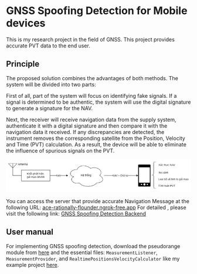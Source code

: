 # GNSS Spoofing Detection for Mobile devices
This is my research project in the field of GNSS. This project provides accurate PVT data to the end user.
## Principle
The proposed solution combines the advantages of both methods. The system will be divided into two parts:

First of all, part of the system will focus on identifying fake signals. If a signal is determined to be authentic, the system will use the digital signature to generate a signature for the NAV.

Next, the receiver will receive navigation data from the supply system, authenticate it with a digital signature and then compare it with the navigation data it received. If any discrepancies are detected, the instrument removes the corresponding satellite from the Position, Velocity and Time (PVT) calculation. As a result, the device will be able to eliminate the influence of spurious signals on the PVT.

<img src="https://github.com/mxngocqb/AndroidGNSSSpoofingDetection/blob/master/picture/solution.jpg" alt="Solution image" width="900" />

You can access the server that provide accurate Navigation Message at the following URL: [ace-rationally-flounder.ngrok-free.app](https://ace-rationally-flounder.ngrok-free.app)
For detailed , please visit the following link: [GNSS Spoofing Detection Backend](https://github.com/mxngocqb/RSA)
## User manual
For implementing GNSS spoofing detection, download the pseudorange module from [here](https://github.com/mxngocqb/AndroidGNSSSpoofingDetection/tree/master/pseudorange) and the essential files: `MeasurementListener`, `MeasurementProvider`, and `RealtimePositionsVelocityCalculator` like my example project [here](https://github.com/mxngocqb/AndroidGNSSpoofingDetection/tree/master/app).



